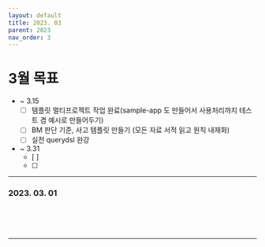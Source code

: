 ```yaml
---
layout: default
title: 2023. 03
parent: 2023
nav_order: 3
---
```


# 3월 목표
- ~ 3.15
  - [ ] 템플릿 멀티프로젝트 작업 완료(sample-app 도 만들어서 사용처리까지 테스트 겸 예시로 만들어두기)
  - [ ] BM 판단 기준, 사고 템플릿 만들기 (모든 자료 서적 읽고 원칙 내재화)
  - [ ] 실전 querydsl 완강
- ~ 3.31
  - [ ]
  - [ ]
    
<hr>

### 2023. 03. 01



<br>
<br>
<br>

<hr>
